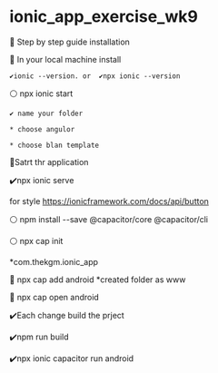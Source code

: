 # ionic_app_exercise_wk9

📌 Step by step guide installation

🔴 In your local machine install

    ✔️ionic --version. or  ✔️npx ionic --version

⚪️ npx ionic start

    ✔️ name your folder

    * choose angulor

    * choose blan template

📌Satrt thr application 

  ✔️npx ionic serve 


  for style 
  https://ionicframework.com/docs/api/button

  ⚪️ npm install --save @capacitor/core @capacitor/cli
  
  ⚪️ npx cap init
   
   *com.thekgm.ionic_app

📌 npx cap add android 
  *created folder as www


📌 npx cap open android

✔️Each change build the prject

✔️npm run build

✔️npx ionic capacitor run android 
